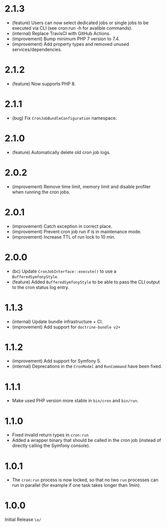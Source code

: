 2.1.3
====

*   (feature) Users can now select dedicated jobs or single jobs to be executed via CLI (see cron:run -h for avalible commands).
*   (internal) Replace TravisCI with GitHub Actions.
*   (improvement) Bump minimum PHP 7 version to 7.4.
*   (improvement) Add property types and removed unused services/dependencies.


2.1.2
====

*   (feature) Now supports PHP 8.


2.1.1
====

*   (bug) Fix `CronJobBundleConfiguration` namespace.


2.1.0
====

*   (feature) Automatically delete old cron job logs.


2.0.2
=====

*   (improvement) Remove time limit, memory limit and disable profiler when running the cron jobs.


2.0.1
=====

*   (improvement) Catch exception in correct place.
*   (improvement) Prevent cron job run if is in maintenance mode.
*   (improvement) Increase TTL of run lock to 10 min.


2.0.0
=====

*   (bc) Update `CronJobInterface::execute()` to use a `BufferedSymfonyStyle`.
*   (feature) Added `BufferedSymfonyStyle` to be able to pass the CLI output to the cron status log entry.


1.1.3
=====

*   (internal) Update bundle infrastructure + CI.
*   (improvement) Add support for `doctrine-bundle v2+`


1.1.2
=====

*   (improvement) Add support for Symfony 5.
*   (internal) Deprecations in the `CronModel` and `RunCommand` have been fixed.


1.1.1
=====

*   Make used PHP version more stable in `bin/cron` and `bin/run`.


1.1.0
=====

*   Fixed invalid return types in `cron:run`
*   Added a wrapper binary that should be called in the cron job (instead of directly calling the Symfony console).


1.0.1
=====

*   The `cron:run` process is now locked, so that no two `run` processes can run in parallel (for example if one task takes longer than 1min).


1.0.0
=====

Initial Release `\o/`
